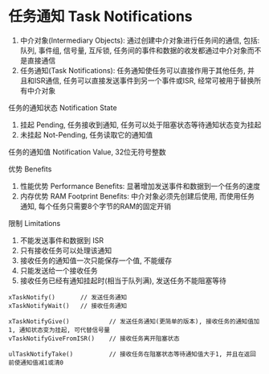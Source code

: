 # 任务通知 Task Notifications

1. 中介对象(Intermediary Objects): 通过创建中介对象进行任务间的通信, 包括: 队列, 事件组, 信号量, 互斥锁, 任务间的事件和数据的收发都通过中介对象而不是直接通信
2. 任务通知(Task Notifications): 任务通知使任务可以直接作用于其他任务, 并且和ISR通信, 任务可以直接发送事件到另一个事件或ISR, 经常可被用于替换所有中介对象

任务的通知状态 Notification State

1. 挂起 Pending, 任务接收到通知, 任务可以处于阻塞状态等待通知状态变为挂起
2. 未挂起 Not-Pending, 任务读取它的通知值

任务的通知值 Notification Value, 32位无符号整数

优势 Benefits

1. 性能优势 Performance Benefits: 显著增加发送事件和数据到一个任务的速度
2. 内存优势 RAM Footprint Benefits: 中介对象必须先创建后使用, 而使用任务通知, 每个任务只需要8个字节的RAM的固定开销

限制 Limitations

1. 不能发送事件和数据到 ISR
2. 只有接收任务可以处理该通知
3. 接收任务的通知值一次只能保存一个值, 不能缓存
4. 只能发送给一个接收任务
5. 接收任务已经有通知挂起时(相当于队列满), 发送任务不能阻塞等待

```
xTaskNotify()		// 发送任务通知
xTaskNotifyWait()	// 接收任务通知

xTaskNotifyGive()			// 发送任务通知(更简单的版本), 接收任务的通知值加1, 通知状态变为挂起, 可代替信号量
vTaskNotifyGiveFromISR()	// 接收任务离开阻塞状态

ulTaskNotifyTake()			// 接收任务在阻塞状态等待通知值大于1, 并且在返回前使通知值减1或清0

```
